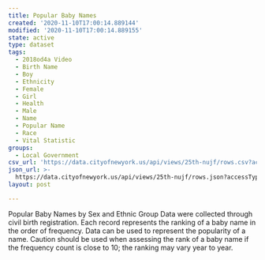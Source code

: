 ```yaml
---
title: Popular Baby Names
created: '2020-11-10T17:00:14.889144'
modified: '2020-11-10T17:00:14.889155'
state: active
type: dataset
tags:
  - 2018od4a Video
  - Birth Name
  - Boy
  - Ethnicity
  - Female
  - Girl
  - Health
  - Male
  - Name
  - Popular Name
  - Race
  - Vital Statistic
groups:
  - Local Government
csv_url: 'https://data.cityofnewyork.us/api/views/25th-nujf/rows.csv?accessType=DOWNLOAD'
json_url: >-
  https://data.cityofnewyork.us/api/views/25th-nujf/rows.json?accessType=DOWNLOAD
layout: post

---
```

Popular Baby Names by Sex and Ethnic Group
Data were collected through civil birth registration. Each record represents the ranking of a baby name in the order of frequency. Data can be used to represent the popularity of a name. Caution should be used when assessing the rank of a baby name if the frequency count is close to 10; the ranking may vary year to year.
